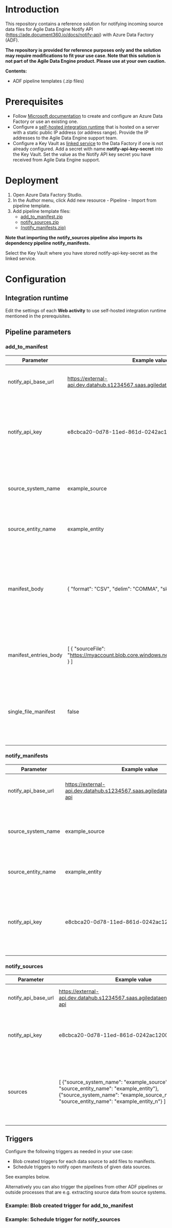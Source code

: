 # Introduction
This repository contains a reference solution for notifying incoming source data files for Agile Data Engine Notify API (https://ade.document360.io/docs/notify-api) with Azure Data Factory (ADF).

**The repository is provided for reference purposes only and the solution may require modifications to fit your use case. Note that this solution is not part of the Agile Data Engine product. Please use at your own caution.**

**Contents:**
- ADF pipeline templates (.zip files)

# Prerequisites
- Follow [Microsoft documentation](https://docs.microsoft.com/en-us/azure/data-factory/) to create and configure an Azure Data Factory or use an existing one.
- Configure a [self-hosted integration runtime](https://docs.microsoft.com/en-us/azure/data-factory/create-self-hosted-integration-runtime?tabs=data-factory) that is hosted on a server with a static public IP address (or address range). Provide the IP addresses to the Agile Data Engine support team.
- Configure a Key Vault as [linked service](https://docs.microsoft.com/en-us/azure/data-factory/store-credentials-in-key-vault) to the Data Factory if one is not already configured. Add a secret with name **notify-api-key-secret** into the Key Vault. Set the value as the Notify API key secret you have received from Agile Data Engine support.

# Deployment
1. Open Azure Data Factory Studio.
2. In the Author menu, click Add new resource - Pipeline - Import from pipeline template.
3. Add pipeline template files:
    - [add_to_manifest.zip](./add_to_manifest.zip)
    - [notify_sources.zip](./notify_sources.zip)
    - [(notify_manifests.zip)](./notify_manifests.zip)

**Note that importing the notify_sources pipeline also imports its dependency pipeline notify_manifests.**

Select the Key Vault where you have stored notify-api-key-secret as the linked service.

# Configuration
## Integration runtime
Edit the settings of each **Web activity** to use self-hosted integration runtime mentioned in the prerequisites. 

## Pipeline parameters
### add_to_manifest
| Parameter  | Example value | Description |
| --- | --- | --- |
| notify_api_base_url | https://external-api.dev.datahub.s1234567.saas.agiledataengine.com/notify-api | Agile Data Engine tenant & environment specific Notify API base url. |
| notify_api_key | e8cbca20-0d78-11ed-861d-0242ac120002 | Environment specific Notify API key. Note that the pipelines fetch Notify API key secret (notify-api-key-secret) from Key Vault. |
| source_system_name | example_source | Source system name defined in the source entity, see [Agile Data Engine documentation](https://ade.document360.io/docs/notify-api). |
| source_entity_name | example_entity | Source entity name, see [Agile Data Engine documentation](https://ade.document360.io/docs/notify-api). |
| manifest_body | { "format": "CSV", "delim": "COMMA", "skiph": 1 } | Request body in the [create manifest](https://ade.document360.io/v1/docs/create-manifest) API call. Default value is *{}*, i.e. optionally you can leave this unset and configure [file format options](https://ade.document360.io/docs/opt-file-format-options) in the file load in Agile Data Engine. |
| manifest_entries_body | [ { "sourceFile": "https://myaccount.blob.core.windows.net/mycontainer/myblob.csv" } ] | Request body in the [create multiple entries](https://ade.document360.io/docs/create-multiple-entries) API call. Allows adding one or multiple entries to a manifest. |
| single_file_manifest | false | Boolean (true/false), default value is false. If set to true, the manifest is notified (closed) after the entry has been added. |

### notify_manifests
| Parameter  | Example value | Description |
| --- | --- | --- |
| notify_api_base_url | https://external-api.dev.datahub.s1234567.saas.agiledataengine.com/notify-api | Agile Data Engine tenant & environment specific Notify API base url. |
| source_system_name | example_source | Source system name defined in the source entity, see [Agile Data Engine documentation](https://ade.document360.io/docs/notify-api). |
| source_entity_name | example_entity | Source entity name, see [Agile Data Engine documentation](https://ade.document360.io/docs/notify-api). |
| notify_api_key | e8cbca20-0d78-11ed-861d-0242ac120002 | Environment specific Notify API key. Note that the pipelines fetch Notify API key secret (notify-api-key-secret) from Key Vault. |

### notify_sources
| Parameter  | Example value | Description |
| --- | --- | --- |
| notify_api_base_url | https://external-api.dev.datahub.s1234567.saas.agiledataengine.com/notify-api | Agile Data Engine tenant & environment specific Notify API base url. |
| notify_api_key | e8cbca20-0d78-11ed-861d-0242ac120002 | Environment specific Notify API key. Note that the pipelines fetch Notify API key secret (notify-api-key-secret) from Key Vault. |
| sources | [ {"source_system_name": "example_source", "source_entity_name": "example_entity"},</br>{"source_system_name": "example_source_n", "source_entity_name": "example_entity_n"} ] | Array of source objects containing values for attributes source_system_name and source_entity_name. Defines which sources will be notified by notify_manifests. |

## Triggers
Configure the following triggers as needed in your use case:
- Blob created triggers for each data source to add files to manifests.
- Schedule triggers to notify open manifests of given data sources.

See examples below.

Alternatively you can also trigger the pipelines from other ADF pipelines or outside processes that are e.g. extracting source data from source systems.

### Example: Blob created trigger for add_to_manifest

### Example: Schedule trigger for notify_sources

